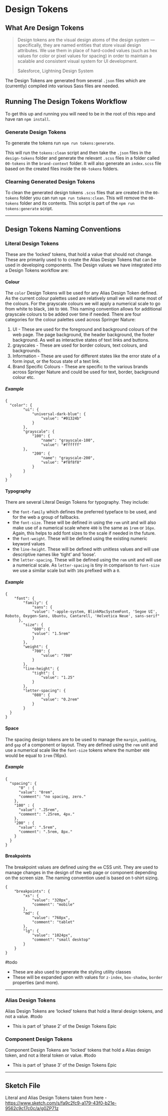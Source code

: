 # Design Tokens

## What Are Design Tokens


> Design tokens are the visual design atoms of the design system — specifically, they are named entities that store visual design attributes. We use them in place of hard-coded values (such as hex values for color or pixel values for spacing) in order to maintain a scalable and consistent visual system for UI development.
>
> Salesforce, Lightning Design System

The Design Tokens are generated from several `.json` files which are (currently) compiled into various Sass files are needed.
## Running The Design Tokens Workflow

To get this up and running you will need to be in the root of this repo and have ran `npm install`.

### Generate Design Tokens

To generate the tokens run `npm run tokens:generate`.

This will run the `tokens:clean` script and then take the `.json` files in the `design-tokens` folder and generate the relevant `.scss` files in a folder called `00-tokens` in the `brand-context` folder. It will also generate an `index.scss` file based on the created files inside the `00-tokens` folders.

### Clearning Generated Design Tokens

To clean the generated design tokens `.scss` files that are created in the `00-tokens` folder you can run `npm run tokens:clean`. This will remove the `00-tokens` folder and its contents. This script is part of the `npm run tokens:generate` script.

---
## Design Tokens Naming Conventions
### Literal Design Tokens
These are the ‘locked’ tokens, that hold a value that should not change. These are primarily used to to create the Alias Design Tokens that can be used in developing components.
The Design values we have integrated into a Design Tokens workflow are:
#### Colour
The `color` Design Tokens will be used for any Alias Design Token defined.
As the current colour palettes used are relatively small we will name most of the colours. For the grayscale colours we will apply a numerical scale to go from white to black, `100` to `900`. This naming convention allows for additional grayscale colours to be added over time if needed.
There are four categories for the colour palettes used across Springer Nature:
1. UI - These are used for the foreground and background colours of the web page. The page background, the header background, the footer background. As well as interactive states of text links and buttons.
2. grayscales - These are used for border colours, text colours, and backgrounds.
3. Information - These are used for different states like the error state of a form input, or the focus state of a text link.
4. Brand Specific Colours - These are specific to the various brands across Springer Nature and could be used for text, border, background colour etc.
##### Example
```
{
  "color": {
		"ui": {
			"universal-dark-blue": {
				"value": "#01324b"
			}
		},
		"grayscale": {
			"100": {
				"name": "grayscale-100",
				"value": "#ffffff"
  		},
			"200": {
				"name": "grayscale-200",
				"value": "#f8f8f8"
			}
		}
  }
}
```
#### Typography
There are several Literal Design Tokens for typography. They include:
- the `font-family` which defines the preferred typeface to be used, and for the web a group of fallbacks.
- the `font-size`. These will be defined in using the `rem` unit and will also make use of a numerical scale where `400` is the same as `1rem` or `16px`. Again, this helps to add font sizes to the scale if needed in the future.
- the `font-weight`. These will be defined using the existing numeric keyword values
- the `line-height`. These will be defined with unitless values and will use descriptive names like ‘tight’ and ‘loose’.
- the `letter-spacing`. These will be defined using the `rem` unit and will use a numerical scale. As `letter-spacing` is tiny in comparison to `font-size` we use a similar scale but with `10`s prefixed with a `0`.
##### Example
```
{
	"font": {
		"family": {
			"sans": {
            "value": "-apple-system, BlinkMacSystemFont, 'Segoe UI', Roboto, Oxygen-Sans, Ubuntu, Cantarell, 'Helvetica Neue', sans-serif"
      },
		"size": {
			"600": {
  			"value": "1.5rem"
			}
		},
		"weight": {
			"700": {
				"value": "700"
			}
		},
		"line-height": {
			"tight": {
				"value": "1.25"
			}
		},
		"letter-spacing": {
			"080": {
				"value": "0.2rem"
			}
		}
  }
}
```
#### Space
The spacing design tokens are to be used to manage the `margin`, `padding`, and `gap` of a component or layout.
They are defined using the `rem` unit and use a numerical scale like the `font-size` tokens where the number `400` would be equal to `1rem` (16px).
##### Example
```
{
  "spacing": {
	  "0" : {
      "value": "0rem",
      "comment": "no spacing, zero."
    },
    "100" : {
      "value": ".25rem",
      "comment": ".25rem, 4px."
    },
    "200" : {
      "value": ".5rem",
      "comment": ".5rem, 8px."
    }
  }
}
```
#### Breakpoints
The breakpoint values are defined using the `em` CSS unit. They are used to manage changes in the design of the web page or component depending on the screen size. The naming convention used is based on t-shirt sizing.

```
{
	"breakpoints": {
		"xs": {
			"value": "320px",
			"comment": "mobile"
		},
		"md": {
			"value": "768px",
			"comment": "tablet"
		},
		"lg": {
			"value": "1024px",
			"comment": "small desktop"
		}
	}
}
```

#todo
- These are also used to generate the styling utility classes
- These will be expanded upon with values for `z-index`, `box-shadow`, `border` properties (and more).
- - -
### Alias Design Tokens
Alias Design Tokens are ‘locked’ tokens that hold a literal design tokens, and not a value.
#todo
- This is part of 'phase 2' of the Design Tokens Epic

### Component Design Tokens
Component Design Tokens are 'locked' tokens that hold a Alias design token, and not a literal token or value.
#todo
- This is part of 'phase 3' of the Design Tokens Epic

---
## Sketch File

Literal and Alias Design Tokens taken from here - https://www.sketch.com/s/fa9c2fc9-a179-43f0-b21e-9562c9c17c0c/a/g0ZP71z
